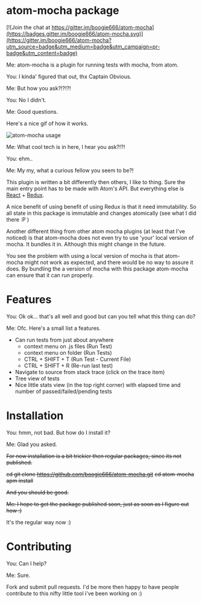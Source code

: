 # atom-mocha package

[![Join the chat at https://gitter.im/boogie666/atom-mocha](https://badges.gitter.im/boogie666/atom-mocha.svg)](https://gitter.im/boogie666/atom-mocha?utm_source=badge&utm_medium=badge&utm_campaign=pr-badge&utm_content=badge)

Me: atom-mocha is a plugin for running tests with mocha, from atom.

You: I kinda' figured that out, thx Captain Obvious.

Me: But how you ask?!?!?!

You: No I didn't.

Me: Good questions.

Here's a nice gif of how it works.

![atom-mocha usage](https://raw.githubusercontent.com/boogie666/atom-mocha/master/screenshots/atom-mocha.gif)

Me: What cool tech is in here, I hear you ask?!?!

You: ehm..

Me: My my, what a curious fellow you seem to be?!

This plugin is written a bit differently then others, I like to thing.
Sure the main entry point has to be made with Atom's API.
But everything else is [React](https://facebook.github.io/react/) + [Redux](http://rackt.org/redux/index.html).

A nice benefit of using benefit of using Redux is that it need immutability.
So all state in this package is immutable and changes atomically (see what I did there :P )


Another different thing from other atom mocha plugins (at least that I've noticed)
is that atom-mocha does not even try to use 'your' local version of mocha.
It bundles it in. Although this might change in the future.

You see the problem with using a local version of mocha is that atom-mocha might
not work as expected, and there would be no way to assure it does.
By bundling the a version of mocha with this package atom-mocha can ensure that it
can run properly.


# Features

You: Ok ok... that's all well and good but can you tell what this thing can do?

Me: Ofc. Here's a small list a features.

- Can run tests from just about anywhere
    - context menu on .js files (Run Test)
    - context menu on folder (Run Tests)
    - CTRL + SHIFT + T (Run Test - Current File)
    - CTRL + SHIFT + R (Re-run last test)
- Navigate to source from stack trace (click on the trace item)
- Tree view of tests
- Nice little stats view (in the top right corner) with elapsed time and number of passed/failed/pending tests


# Installation

You: hmm, not bad. But how do I install it?

Me: Glad you asked.

~~For now installation is a bit trickier then regular packages, since its not published.~~

~~cd <somewhere where you want to have the package>~~
~~git clone https://github.com/boogie666/atom-mocha.git~~
~~cd atom-mocha~~
~~apm install~~

~~And you should be good.~~

~~Me: I hope to get the package published soon, just as soon as I figure out how :)~~

It's the regular way now :)

# Contributing

You: Can I help?

Me: Sure.


Fork and submit pull requests.
I'd be more then happy to have people contribute to this nifty little tool i've been working on :)
